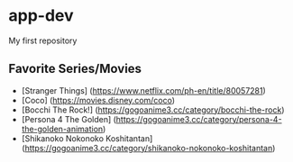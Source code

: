 # app-dev
My first repository

## **Favorite Series/Movies**
- [Stranger Things] (https://www.netflix.com/ph-en/title/80057281)
- [Coco] (https://movies.disney.com/coco)
- [Bocchi The Rock!] (https://gogoanime3.cc/category/bocchi-the-rock)
- [Persona 4 The Golden] (https://gogoanime3.cc/category/persona-4-the-golden-animation)
- [Shikanoko Nokonoko Koshitantan] (https://gogoanime3.cc/category/shikanoko-nokonoko-koshitantan)
